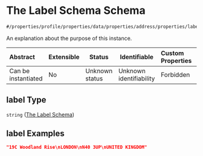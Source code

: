 # The Label Schema Schema

```txt
#/properties/profile/properties/data/properties/address/properties/label#/properties/profile/properties/data/properties/address/properties/label
```

An explanation about the purpose of this instance.


| Abstract            | Extensible | Status         | Identifiable            | Custom Properties | Additional Properties | Access Restrictions | Defined In                                                                                       |
| :------------------ | ---------- | -------------- | ----------------------- | :---------------- | --------------------- | ------------------- | ------------------------------------------------------------------------------------------------ |
| Can be instantiated | No         | Unknown status | Unknown identifiability | Forbidden         | Allowed               | none                | [policy_transaction.schema.json\*](../out/policy_transaction.schema.json "open original schema") |

## label Type

`string` ([The Label Schema](policy_transaction-properties-the-profile-schema-properties-the-data-schema-properties-the-address-schema-properties-the-label-schema.md))

## label Examples

```json
"19C Woodland Rise\nLONDON\nN40 3UP\nUNITED KINGDOM"
```
